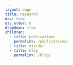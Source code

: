```yaml
---
layout: page
title: Research
nav: true
nav_order: 8
dropdown: true
children:
  - title: publications
    permalink: /publications/
  - title: divider
  - title: blog
    permalink: /blog/
---
```

